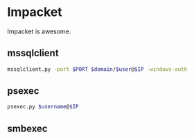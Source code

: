 # Impacket 

Impacket is awesome.


## mssqlclient

```bash
mssqlclient.py -port $PORT $domain/$user@$IP -windows-auth
```

## psexec

```bash
psexec.py $username@$IP
```

## smbexec